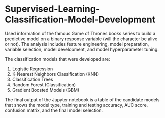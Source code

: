 # Supervised-Learning-Classification-Model-Development
Used information of the famous Game of Thrones books series to build a predictive model on a binary response variable (will the character be alive or not). The analysis includes feature engineering, model preparation, variable selection, model development, and model hyperparameter tuning.

The classification models that were developed are:
1. Logistic Regression
2. K-Nearest Neighbors Classification (KNN)
3. Classification Trees
4. Random Forest (Classification)
5. Gradient Boosted Models (GBM)

The final output of the Jupyter notebook is a table of the candidate models that shows the model type, training and testing accuracy, AUC score, confusion matrix, and the final model selection.
